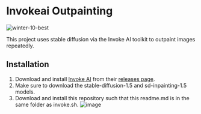 # Invokeai Outpainting
![winter-10-best](https://user-images.githubusercontent.com/2520037/228950826-a6350b17-ca87-4397-88ed-ebae45997f93.gif)

This project uses stable diffusion via the Invoke AI toolkit to outpaint images repeatedly.

## Installation
1. Download and install [Invoke AI](https://github.com/invoke-ai/InvokeAI) from their [releases page](https://github.com/invoke-ai/InvokeAI/releases).
2. Make sure to download the stable-diffusion-1.5 and sd-inpainting-1.5 models.
3. Download and install this repository such that this readme.md is in the same folder as invoke.sh.
![image](https://user-images.githubusercontent.com/2520037/228951015-a1ee2994-0c4c-4a3b-a196-9f4da8ca197d.png)
